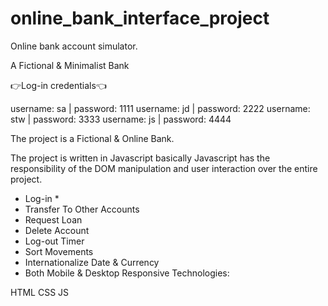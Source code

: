 # online_bank_interface_project
Online bank account simulator.

A Fictional & Minimalist Bank

👉Log-in credentials👈

username: sa | password: 1111
username: jd | password: 2222
username: stw | password: 3333
username: js | password: 4444

The project is a Fictional & Online Bank.

The project is written in Javascript basically Javascript has the responsibility of the DOM manipulation and user interaction over the entire project.


  * Log-in *
* Transfer To Other Accounts
* Request Loan
* Delete Account
* Log-out Timer
* Sort Movements
* Internationalize Date & Currency
* Both Mobile & Desktop Responsive
Technologies:

HTML
CSS
JS 

